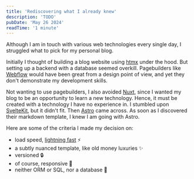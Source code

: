 ```yaml
---
title: 'Rediscovering what I already knew'
description: 'TODO'
pubDate: 'May 26 2024'
readTime: '1 minute'
---
```


Although I am in touch with various web technologies every single day, I struggled what to pick for my personal blog.

Initially I thought of building a blog website using [htmx](https://htmx.org) under the hood. But setting up a backend with a database
seemed overkill.
Pagebuilders like [Webflow](https://webflow.com) would have been great from a design point of view, and yet they don't demonstrate my
development skills.

Not wanting to use pagebuilders, I also avoided [Nuxt](https://nuxt.com), since I wanted my blog to be an opportunity to
learn a new technology. Hence, it must be created with a technology I have no experience in. I stumbled
upon [SvelteKit](https://kit.svelte.dev), but it didn't fit. Then [Astro](https://astro.build) came across. As soon as I discovered their
markdown template, I knew I am going with Astro.

Here are some of the criteria I made my decision on:

- load speed, [lightning fast](https://pagespeed.web.dev/analysis/https-alexanderbetz-com/t9go4fcd2j?form_factor=mobile) ⚡️
- a subtly nuanced template, like old money luxuries ✨
- versioned 🔒
- of course, responsive 📱
- neither ORM or SQL, nor a database 🚫

